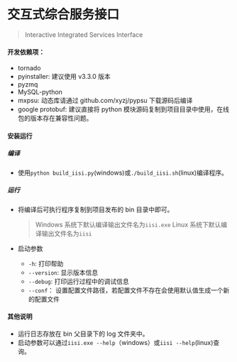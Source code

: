 # 交互式综合服务接口

> Interactive Integrated Services Interface

#### 开发依赖项：

- tornado
- pyinstaller: 建议使用 v3.3.0 版本
- pyzmq
- MySQL-python
- mxpsu: 动态库请通过 github.com/xyzj/pypsu 下载源码后编译
- google protobuf: 建议直接将 python 模块源码复制到项目目录中使用，在线包的版本存在兼容性问题。

#### 安装运行

##### 编译

- 使用`python build_iisi.py`(windows)或`./build_iisi.sh`(linux)编译程序。

##### 运行

- 将编译后可执行程序复制到项目发布的 bin 目录中即可。

  > Windows 系统下默认编译输出文件名为`iisi.exe`
  > Linux 系统下默认编译输出文件名为`iisi`

- 启动参数
  - `-h`: 打印帮助
  - `--version`: 显示版本信息
  - `--debug`: 打印运行过程中的调试信息
  - `--conf`： 设置配置文件路径，若配置文件不存在会使用默认值生成一个新的配置文件

#### 其他说明

- 运行日志存放在 bin 父目录下的 log 文件夹中。
- 启动参数可以通过`iisi.exe --help`（windows）或`iisi --help`(linux)查询。
